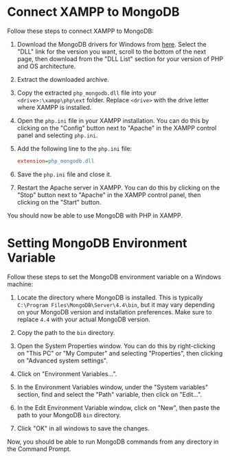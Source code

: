 # Connect XAMPP to MongoDB

Follow these steps to connect XAMPP to MongoDB:

1. Download the MongoDB drivers for Windows from [here](https://pecl.php.net/package/mongodb). Select the "DLL" link for the version you want, scroll to the bottom of the next page, then download from the "DLL List" section for your version of PHP and OS architecture.

2. Extract the downloaded archive.

3. Copy the extracted `php_mongodb.dll` file into your `<drive>:\xampp\php\ext` folder. Replace `<drive>` with the drive letter where XAMPP is installed.

4. Open the `php.ini` file in your XAMPP installation. You can do this by clicking on the "Config" button next to "Apache" in the XAMPP control panel and selecting `php.ini`.

5. Add the following line to the `php.ini` file:

    ```ini
    extension=php_mongodb.dll
    ```

6. Save the `php.ini` file and close it.

7. Restart the Apache server in XAMPP. You can do this by clicking on the "Stop" button next to "Apache" in the XAMPP control panel, then clicking on the "Start" button.

You should now be able to use MongoDB with PHP in XAMPP.

# Setting MongoDB Environment Variable

Follow these steps to set the MongoDB environment variable on a Windows machine:

1. Locate the directory where MongoDB is installed. This is typically `C:\Program Files\MongoDB\Server\4.4\bin`, but it may vary depending on your MongoDB version and installation preferences. Make sure to replace `4.4` with your actual MongoDB version.

2. Copy the path to the `bin` directory.

3. Open the System Properties window. You can do this by right-clicking on "This PC" or "My Computer" and selecting "Properties", then clicking on "Advanced system settings".

4. Click on "Environment Variables...".

5. In the Environment Variables window, under the "System variables" section, find and select the "Path" variable, then click on "Edit...".

6. In the Edit Environment Variable window, click on "New", then paste the path to your MongoDB `bin` directory.

7. Click "OK" in all windows to save the changes.

Now, you should be able to run MongoDB commands from any directory in the Command Prompt.